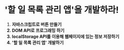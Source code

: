 # '할 일 목록 관리 앱'을 개발하라!
1. <b>자바스크립트로 버튼 만들기<b>
2. <b>DOM API로 프로그래밍 하기<b>
3. <b>localStorage API를 이용해 웹페이지에 있는 정보 저장하기<b>
4. <b>'할 일 목록 관리 앱' 개발하기<b>
